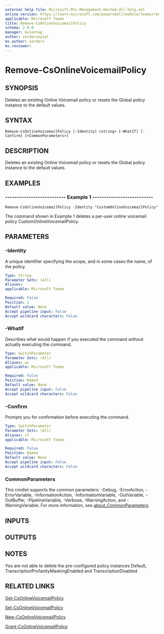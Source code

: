 ```yaml
---
external help file: Microsoft.Rtc.Management.Hosted.dll-help.xml
online version: https://learn.microsoft.com/powershell/module/teams/remove-csonlinevoicemailpolicy
applicable: Microsoft Teams
title: Remove-CsOnlineVoicemailPolicy
schema: 2.0.0
manager: bulenteg
author: serdarsoysal
ms.author: serdars
ms.reviewer:
---
```


# Remove-CsOnlineVoicemailPolicy

## SYNOPSIS
Deletes an existing Online Voicemail policy or resets the Global policy instance to the default values.

## SYNTAX

```
Remove-CsOnlineVoicemailPolicy [-Identity] <string> [-WhatIf] [-Confirm] [<CommonParameters>]
```

## DESCRIPTION
Deletes an existing Online Voicemail policy or resets the Global policy instance to the default values.

## EXAMPLES

### -------------------------- Example 1 --------------------------
```
Remove-CsOnlineVoicemailPolicy -Identity "CustomOnlineVoicemailPolicy"
```
The command shown in Example 1 deletes a per-user online voicemail policy CustomOnlineVoicemailPolicy.

## PARAMETERS

### -Identity
A unique identifier specifying the scope, and in some cases the name, of the policy.

```yaml
Type: String
Parameter Sets: (All)
Aliases:
applicable: Microsoft Teams

Required: False
Position: 1
Default value: None
Accept pipeline input: False
Accept wildcard characters: False
```

### -WhatIf
Describes what would happen if you executed the command without actually executing the command.

```yaml
Type: SwitchParameter
Parameter Sets: (All)
Aliases: wi
applicable: Microsoft Teams

Required: False
Position: Named
Default value: None
Accept pipeline input: False
Accept wildcard characters: False
```

### -Confirm
Prompts you for confirmation before executing the command.

```yaml
Type: SwitchParameter
Parameter Sets: (All)
Aliases: cf
applicable: Microsoft Teams

Required: False
Position: Named
Default value: None
Accept pipeline input: False
Accept wildcard characters: False
```

### CommonParameters
This cmdlet supports the common parameters: -Debug, -ErrorAction, -ErrorVariable, -InformationAction, -InformationVariable, -OutVariable, -OutBuffer, -PipelineVariable, -Verbose, -WarningAction, and -WarningVariable. For more information, see [about_CommonParameters](https://go.microsoft.com/fwlink/?LinkID=113216).

## INPUTS

## OUTPUTS

## NOTES
You are not able to delete the pre-configured policy instances Default, TranscriptionProfanityMaskingEnabled and TranscriptionDisabled

## RELATED LINKS
[Get-CsOnlineVoicemailPolicy](https://learn.microsoft.com/powershell/module/teams/get-csonlinevoicemailpolicy)

[Set-CsOnlineVoicemailPolicy](https://learn.microsoft.com/powershell/module/teams/set-csonlinevoicemailpolicy)

[New-CsOnlineVoicemailPolicy](https://learn.microsoft.com/powershell/module/teams/new-csonlinevoicemailpolicy)

[Grant-CsOnlineVoicemailPolicy](https://learn.microsoft.com/powershell/module/teams/grant-csonlinevoicemailpolicy)
